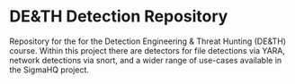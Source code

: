 # DE&TH Detection Repository

Repository for the for the Detection Engineering & Threat Hunting (DE&TH) course. Within this project there are detectors for file detections via YARA, network detections via snort, and a wider range of use-cases available in the SigmaHQ project.